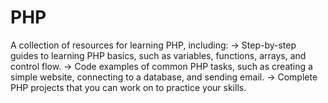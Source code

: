 # PHP
A collection of resources for learning PHP, including: -> Step-by-step guides to learning PHP basics, such as variables, functions, arrays, and control flow. -> Code examples of common PHP tasks, such as creating a simple website, connecting to a database, and sending email. -> Complete PHP projects that you can work on to practice your skills.
